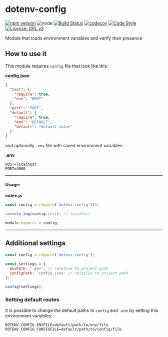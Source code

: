 # dotenv-config

[![npm version](https://badge.fury.io/js/dotenv-config.svg)](https://www.npmjs.com/package/dotenv-config)
![node](https://img.shields.io/node/v/dotenv-config.svg)
[![Build Status](https://travis-ci.org/tetrash/dotenv-config.svg?branch=master)](https://travis-ci.org/tetrash/dotenv-config)
[![codecov](https://codecov.io/gh/tetrash/dotenv-config/branch/master/graph/badge.svg)](https://codecov.io/gh/tetrash/dotenv-config)
[![Code Style](https://badgen.net/badge/code%20style/airbnb/ff5a5f?icon=airbnb)](https://github.com/airbnb/javascript)
[![License: GPL v3](https://img.shields.io/badge/License-GPLv3-blue.svg)](https://www.gnu.org/licenses/gpl-3.0)

Module that loads environment variables and verify their presence

## How to use it

This module requires `config` file that look like this:

**config.json**
```json
{
  "test": {
    "require": true,
    "env": "HOST"
  },
  "port": "PORT",
  "default": {
    "require": true,
    "env": "DEFAULT",
    "default": "default value"
  }
}
```

and optionally `.env` file with saved environment variables:

**.env**
```.env
HOST=localhost
PORT=4000
```

---
#### Usage:

**index.js**
```javascript
const config = require('dotenv-config')();

console.log(config.test); // localhost

module.exports = config;
```

---
## Additional settings

```javascript
const config = require('dotenv-config');

const settings = {
  envPath: '.env', // relative to project path
  configPath: 'config.json' // relative to project path
};

config(settings);
```

### Setting default routes

It is possible to change the default paths to `config` and `.env`
by setting this environment variables:

```..env
DOTENV_CONFIG_ENVFILE=default/path/to/env/file
DOTENV_CONFIG_CONFIGFILE=default/path/to/config/file
```
